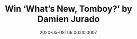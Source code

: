 ---
campaign-uuid: "c-e6e72564-2d37-4182-b389-a38ffcb245d5"
type: "Competition"
category: "Music"
date: "2020-05-08T06:00:00.000Z"
end-date: "2020-06-08T23:59:00.000Z"
disable-form: false
is_promoted: false
has_entry_page: true
title: "Win ‘What’s New, Tomboy?’ by Damien Jurado"
competition-description: "<p>We are giving away the brand new album of the American\
  \ singer Damien Jurado: ‘What’s New, Tomboy?’ to one lucky member to win. An album\
  \ that seeks respite in bare minimums and barren revelations.</p>\n<p>Click below\
  \ and it could be yours.</p>\n"
hero-header: "Win ‘What’s New, Tomboy?’ by Damien Jurado"
terms-confirmation: "N/A"
banner-img: "https://assets.expresslyapp.com/asset-9a7ac091-c9d8-4bbd-80cc-c5aaa48c0618.jpg"
logo-left-href: "aaa.nme.com"
logo-left-image: "https://assets.expresslyapp.com/asset-e7403883-950a-4ddc-b841-a9df010bffdb.jpg"
logo-left-title: "NME AAA"
bg-image-hero: "https://assets.expresslyapp.com/asset-793d5aae-38eb-4580-be29-607e4a70fdec.jpg"
bg-image-first: "https://assets.expresslyapp.com/asset-2de6d3e2-b4fb-4aac-b371-8dbc7f5e76d4.jpg"
section1-content: "<p>Damien Jurado is back with a brand new album: ‘What’s New, Tomboy?’\
  \ an album that seeks respite in bare minimums and barren revelations: sometimes\
  \ frail, sometimes affirming, sometimes wry, and usually a threadbare mix of all\
  \ those sentiments. ‘Fool Maria’, ‘Sandra’, ‘Ochoa’… are some of the new hits you\
  \ can find in the record.</p>\n<p>Click below for a chance to win.</p>\n"
entry-title: "Win ‘What’s New, Tomboy?’ by Damien Jurado"
entry-content: "<p>Enter the draw to win ‘What’s New, Tomboy?’ by Damien Jurado\n\
  by completing the form below before 23:59 on the 8th of June 2020.</p>\n"
has-winner: false
prize-description: "'What’s New, Tomboy?’ by Damien Jurado"
special-conditions: "Multiple entries are allowed up to one every day.\r\n\r\nThis\
  \ competition is also available on: https://club.expressly.io/competitions/damien-jurado-tomboy-giveaway"
country-restrictions:
- "GB"
---